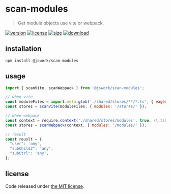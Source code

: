 # scan-modules
> Get module objects use vite or webpack.

[![version][version-image]][version-url]
[![license][license-image]][license-url]
[![size][size-image]][size-url]
[![download][download-image]][download-url]

## installation
```shell
npm install @jswork/scan-modules
```

## usage
```js
import { scanVite, scanWebpack } from '@jswork/scan-modules';

// when vite
const moduleFiles = import.meta.glob('./shared/stores/**/*.ts', { eager: true });
const stores = scanVite(moduleFiles, { modules: '/stores/' });

// when webpack
const context = require.context('./shared/stores/modules', true, /\.ts$/);
const stores = scanWebpack(context, { modules: '/modules/' });

// result
const reuslt = {
  "user": 'any',
  "subChild2": 'any',
  "subCtrl": 'any',
};
```

## license
Code released under [the MIT license](https://github.com/afeiship/scan-modules/blob/master/LICENSE.txt).

[version-image]: https://img.shields.io/npm/v/@jswork/scan-modules
[version-url]: https://npmjs.org/package/@jswork/scan-modules

[license-image]: https://img.shields.io/npm/l/@jswork/scan-modules
[license-url]: https://github.com/afeiship/scan-modules/blob/master/LICENSE.txt

[size-image]: https://img.shields.io/bundlephobia/minzip/@jswork/scan-modules
[size-url]: https://github.com/afeiship/scan-modules/blob/master/dist/index.min.js

[download-image]: https://img.shields.io/npm/dm/@jswork/scan-modules
[download-url]: https://www.npmjs.com/package/@jswork/scan-modules
